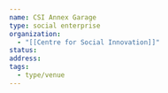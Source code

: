 ```yaml
---
name: CSI Annex Garage
type: social enterprise
organization:
  - "[[Centre for Social Innovation]]"
status:
address:
tags:
  - type/venue
---
```

